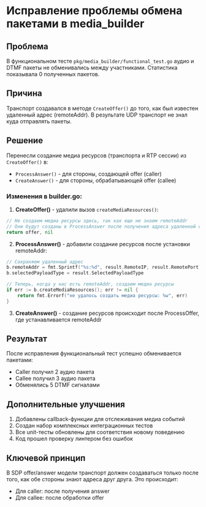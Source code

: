 # Исправление проблемы обмена пакетами в media_builder

## Проблема
В функциональном тесте `pkg/media_builder/functional_test.go` аудио и DTMF пакеты не обменивались между участниками. Статистика показывала 0 полученных пакетов.

## Причина
Транспорт создавался в методе `CreateOffer()` до того, как был известен удаленный адрес (remoteAddr). В результате UDP транспорт не знал куда отправлять пакеты.

## Решение
Перенесли создание медиа ресурсов (транспорта и RTP сессии) из `CreateOffer()` в:
- `ProcessAnswer()` - для стороны, создающей offer (caller)
- `CreateAnswer()` - для стороны, обрабатывающей offer (callee)

### Изменения в builder.go:

1. **CreateOffer()** - удалили вызов `createMediaResources()`:
```go
// Не создаем медиа ресурсы здесь, так как еще не знаем remoteAddr
// Они будут созданы в ProcessAnswer после получения адреса удаленной стороны
return offer, nil
```

2. **ProcessAnswer()** - добавили создание ресурсов после установки remoteAddr:
```go
// Сохраняем удаленный адрес
b.remoteAddr = fmt.Sprintf("%s:%d", result.RemoteIP, result.RemotePort)
b.selectedPayloadType = result.SelectedPayloadType

// Теперь, когда у нас есть remoteAddr, создаем медиа ресурсы
if err := b.createMediaResources(); err != nil {
    return fmt.Errorf("не удалось создать медиа ресурсы: %w", err)
}
```

3. **CreateAnswer()** - создание ресурсов происходит после ProcessOffer, где устанавливается remoteAddr

## Результат
После исправления функциональный тест успешно обменивается пакетами:
- Caller получил 2 аудио пакета
- Callee получил 3 аудио пакета  
- Обменялись 5 DTMF сигналами

## Дополнительные улучшения
1. Добавлены callback-функции для отслеживания медиа событий
2. Создан набор комплексных интеграционных тестов
3. Все unit-тесты обновлены для соответствия новому поведению
4. Код прошел проверку линтером без ошибок

## Ключевой принцип
В SDP offer/answer модели транспорт должен создаваться только после того, как обе стороны знают адреса друг друга. Это происходит:
- Для caller: после получения answer
- Для callee: после обработки offer